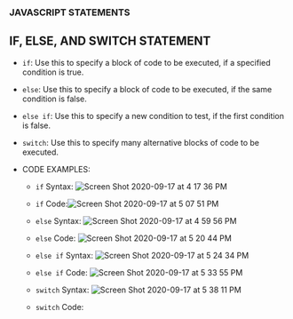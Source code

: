 ### JAVASCRIPT STATEMENTS

## IF, ELSE, AND SWITCH STATEMENT
* `if`: Use this to specify a block of code to be executed, if a specified condition is true.

* `else`: Use this to specify a block of code to be executed, if the same condition is false.

* `else if`: Use this to specify a new condition to test, if the first condition is false.

* `switch`: Use this to specify many alternative blocks of code to be executed.


* CODE EXAMPLES: 
    - `if` Syntax: ![Screen Shot 2020-09-17 at 4 17 36 PM](https://user-images.githubusercontent.com/55325202/93525490-1f632c80-f904-11ea-9d89-92eeba6c5c38.png)

    - `if` Code:![Screen Shot 2020-09-17 at 5 07 51 PM](https://user-images.githubusercontent.com/55325202/93528490-6521f400-f908-11ea-8de4-ffa0fcfafca0.png)

    - `else` Syntax: ![Screen Shot 2020-09-17 at 4 59 56 PM](https://user-images.githubusercontent.com/55325202/93527784-5f77de80-f907-11ea-88c8-1ba4655a21cf.png)

    - `else` Code: ![Screen Shot 2020-09-17 at 5 20 44 PM](https://user-images.githubusercontent.com/55325202/93529611-3573eb80-f90a-11ea-9ef9-9f28b1a733dc.png)

    - `else if` Syntax: ![Screen Shot 2020-09-17 at 5 24 34 PM](https://user-images.githubusercontent.com/55325202/93529908-b9c66e80-f90a-11ea-8345-22a5e1391ef1.png) 

    - `else if` Code: ![Screen Shot 2020-09-17 at 5 33 55 PM](https://user-images.githubusercontent.com/55325202/93530691-fe9ed500-f90b-11ea-9a73-cb44458a4c28.png)

    - `switch` Syntax: ![Screen Shot 2020-09-17 at 5 38 11 PM](https://user-images.githubusercontent.com/55325202/93531060-a0bebd00-f90c-11ea-92d9-2478da5e08ca.png)

    - `switch` Code: 